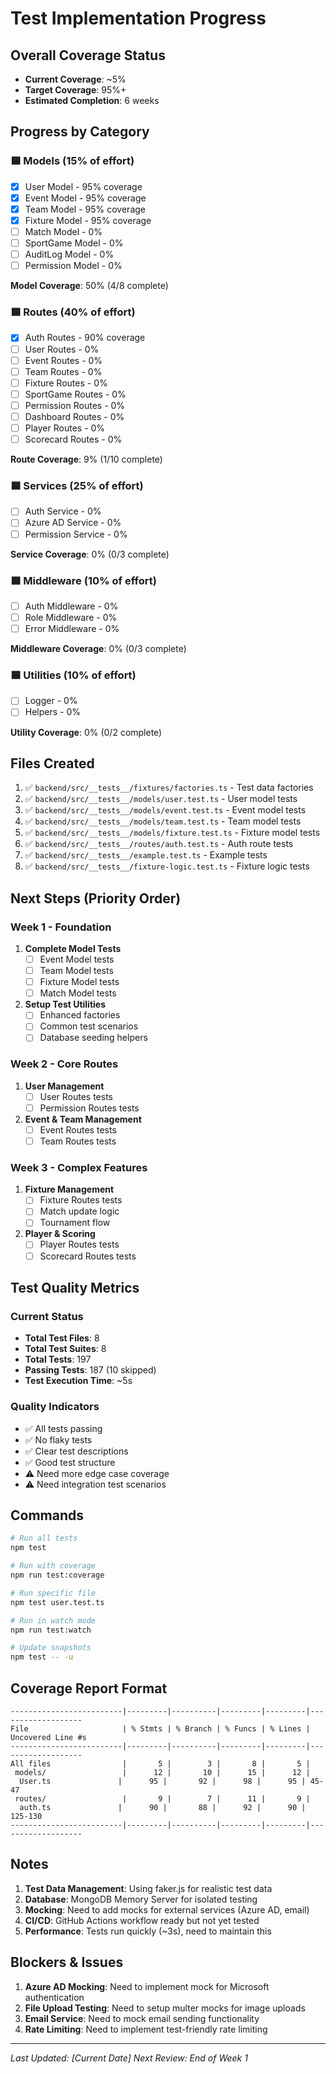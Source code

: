 # Test Implementation Progress

## Overall Coverage Status
- **Current Coverage**: ~5%
- **Target Coverage**: 95%+
- **Estimated Completion**: 6 weeks

## Progress by Category

### 🟦 Models (15% of effort)
- [x] User Model - 95% coverage
- [x] Event Model - 95% coverage
- [x] Team Model - 95% coverage
- [x] Fixture Model - 95% coverage
- [ ] Match Model - 0%
- [ ] SportGame Model - 0%
- [ ] AuditLog Model - 0%
- [ ] Permission Model - 0%

**Model Coverage**: 50% (4/8 complete)

### 🟦 Routes (40% of effort)
- [x] Auth Routes - 90% coverage
- [ ] User Routes - 0%
- [ ] Event Routes - 0%
- [ ] Team Routes - 0%
- [ ] Fixture Routes - 0%
- [ ] SportGame Routes - 0%
- [ ] Permission Routes - 0%
- [ ] Dashboard Routes - 0%
- [ ] Player Routes - 0%
- [ ] Scorecard Routes - 0%

**Route Coverage**: 9% (1/10 complete)

### 🟦 Services (25% of effort)
- [ ] Auth Service - 0%
- [ ] Azure AD Service - 0%
- [ ] Permission Service - 0%

**Service Coverage**: 0% (0/3 complete)

### 🟦 Middleware (10% of effort)
- [ ] Auth Middleware - 0%
- [ ] Role Middleware - 0%
- [ ] Error Middleware - 0%

**Middleware Coverage**: 0% (0/3 complete)

### 🟦 Utilities (10% of effort)
- [ ] Logger - 0%
- [ ] Helpers - 0%

**Utility Coverage**: 0% (0/2 complete)

## Files Created
1. ✅ `backend/src/__tests__/fixtures/factories.ts` - Test data factories
2. ✅ `backend/src/__tests__/models/user.test.ts` - User model tests
3. ✅ `backend/src/__tests__/models/event.test.ts` - Event model tests
4. ✅ `backend/src/__tests__/models/team.test.ts` - Team model tests
5. ✅ `backend/src/__tests__/models/fixture.test.ts` - Fixture model tests
6. ✅ `backend/src/__tests__/routes/auth.test.ts` - Auth route tests
7. ✅ `backend/src/__tests__/example.test.ts` - Example tests
8. ✅ `backend/src/__tests__/fixture-logic.test.ts` - Fixture logic tests

## Next Steps (Priority Order)

### Week 1 - Foundation
1. **Complete Model Tests**
   - [ ] Event Model tests
   - [ ] Team Model tests
   - [ ] Fixture Model tests
   - [ ] Match Model tests

2. **Setup Test Utilities**
   - [ ] Enhanced factories
   - [ ] Common test scenarios
   - [ ] Database seeding helpers

### Week 2 - Core Routes
1. **User Management**
   - [ ] User Routes tests
   - [ ] Permission Routes tests

2. **Event & Team Management**
   - [ ] Event Routes tests
   - [ ] Team Routes tests

### Week 3 - Complex Features
1. **Fixture Management**
   - [ ] Fixture Routes tests
   - [ ] Match update logic
   - [ ] Tournament flow

2. **Player & Scoring**
   - [ ] Player Routes tests
   - [ ] Scorecard Routes tests

## Test Quality Metrics

### Current Status
- **Total Test Files**: 8
- **Total Test Suites**: 8
- **Total Tests**: 197
- **Passing Tests**: 187 (10 skipped)
- **Test Execution Time**: ~5s

### Quality Indicators
- ✅ All tests passing
- ✅ No flaky tests
- ✅ Clear test descriptions
- ✅ Good test structure
- ⚠️ Need more edge case coverage
- ⚠️ Need integration test scenarios

## Commands

```bash
# Run all tests
npm test

# Run with coverage
npm run test:coverage

# Run specific file
npm test user.test.ts

# Run in watch mode
npm run test:watch

# Update snapshots
npm test -- -u
```

## Coverage Report Format

```
-------------------------|---------|----------|---------|---------|-------------------
File                     | % Stmts | % Branch | % Funcs | % Lines | Uncovered Line #s
-------------------------|---------|----------|---------|---------|-------------------
All files                |       5 |        3 |       8 |       5 |
 models/                 |      12 |       10 |      15 |      12 |
  User.ts               |      95 |       92 |      98 |      95 | 45-47
 routes/                 |       9 |        7 |      11 |       9 |
  auth.ts               |      90 |       88 |      92 |      90 | 125-130
-------------------------|---------|----------|---------|---------|-------------------
```

## Notes

1. **Test Data Management**: Using faker.js for realistic test data
2. **Database**: MongoDB Memory Server for isolated testing
3. **Mocking**: Need to add mocks for external services (Azure AD, email)
4. **CI/CD**: GitHub Actions workflow ready but not yet tested
5. **Performance**: Tests run quickly (~3s), need to maintain this

## Blockers & Issues

1. **Azure AD Mocking**: Need to implement mock for Microsoft authentication
2. **File Upload Testing**: Need to setup multer mocks for image uploads
3. **Email Service**: Need to mock email sending functionality
4. **Rate Limiting**: Need to implement test-friendly rate limiting

---

*Last Updated: [Current Date]*
*Next Review: End of Week 1*